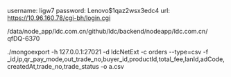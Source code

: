 username: ligw7
password: Lenovo$1qaz2wsx3edc4
url: https://10.96.160.78/cgi-bh/login.cgi

/data/node_app/ldc.com.cn/github/ldc/backend/nodeapp/ldc.com.cn/
qfDQ-6370


./mongoexport -h 127.0.0.1:27021  -d ldcNetExt -c orders --type=csv -f _id,ip,qr_pay_mode,out_trade_no,buyer_id,productId,total_fee,lanId,adCode,createdAt,trade_no,trade_status  -o a.csv
